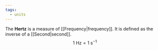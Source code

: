```yaml
---
tags:
  - units
---
```


The **Hertz** is a measure of [[Frequency|frequency]]. It is defined as the inverse of a [[Second|second]].
$$
1\text{ Hz}=1\text{ s}^{-1}
$$